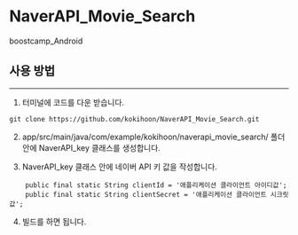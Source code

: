 # NaverAPI_Movie_Search
boostcamp_Android
## 사용 방법
---
1. 터미널에  코드를 다운 받습니다.

```
git clone https://github.com/kokihoon/NaverAPI_Movie_Search.git
``` 
2.  app/src/main/java/com/example/kokihoon/naverapi_movie_search/ 폴더 안에 
NaverAPI_key 클래스를 생성합니다.

3. NaverAPI_key 클래스 안에 네이버 API 키 값을 작성합니다.
``` 
    public final static String clientId = '애플리케이션 클라이언트 아이디값';
    public final static String clientSecret = '애플리케이션 클라이언트 시크릿값'; 
```

4. 빌드를 하면 됩니다.
